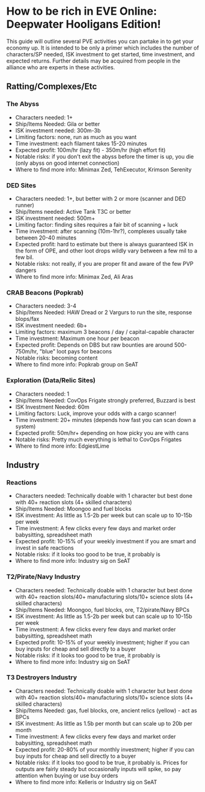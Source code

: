 # How to be rich in EVE Online: Deepwater Hooligans Edition!

This guide will outline several PVE activities you can partake in to get your economy up. It is intended to be only a primer which includes the number of characters/SP needed, ISK investment to get started, time investment, and expected returns. Further details may be acquired from people in the alliance who are experts in these activities.

## Ratting/Complexes/Etc
### The Abyss
* Characters needed: 1+
* Ship/Items Needed: Gila or better
* ISK investment needed: 300m-3b
* Limiting factors: none, run as much as you want
* Time investment: each filament takes 15-20 minutes
* Expected profit: 100m/hr (lazy fit) - 350m/hr (high effort fit)
* Notable risks: if you don't exit the abyss before the timer is up, you die (only abyss on good internet connection)
* Where to find more info: Minimax Zed, TehExecutor, Krimson Serenity

### DED Sites
* Characters needed: 1+, but better with 2 or more (scanner and DED runner)
* Ship/Items needed: Active Tank T3C or better
* ISK investment needed: 500m+
* Limiting factor: finding sites requires a fair bit of scanning + luck
* Time investment: after scanning (10m-1hr?), complexes usually take between 20-40 minutes
* Expected profit: hard to estimate but there is always guaranteed ISK in the form of OPE, and other loot drops wildly vary between a few mil to a few bil. 
* Notable risks: not really, if you are proper fit and aware of the few PVP dangers
* Where to find more info: Minimax Zed, Ali Aras

### CRAB Beacons (Popkrab)
* Characters needed: 3-4
* Ship/Items Needed: HAW Dread or 2 Vargurs to run the site, response blops/fax
* ISK investment needed: 6b+
* Limiting factors: maximum 3 beacons / day / capital-capable character
* Time investment: Maximum one hour per beacon
* Expected profit: Depends on DBS but raw bounties are around 500-750m/hr, "blue" loot pays for beacons
* Notable risks: becoming content
* Where to find more info: Popkrab group on SeAT

### Exploration (Data/Relic Sites)
* Characters needed: 1
* Ship/Items Needed: CovOps Frigate strongly preferred, Buzzard is best
* ISK Investment Needed: 60m
* Limiting factors: Luck, improve your odds with a cargo scanner!
* Time investment: 20+ minutes (depends how fast you can scan down a system)
* Expected profit: 50m/hr+ depending on how picky you are with cans
* Notable risks: Pretty much everything is lethal to CovOps Frigates
* Where to find more info: EdgiestLime

## Industry
### Reactions
* Characters needed: Technically doable with 1 character but best done with 40+ reaction slots (4+ skilled characters)
* Ship/Items Needed: Moongoo and fuel blocks
* ISK investment: As little as 1.5-2b per week but can scale up to 10-15b per week
* Time investment: A few clicks every few days and market order babysitting, spreadsheet math
* Expected profit: 10-15% of your weekly investment if you are smart and invest in safe reactions
* Notable risks: if it looks too good to be true, it probably is
* Where to find more info: Industry sig on SeAT

### T2/Pirate/Navy Industry
* Characters needed: Technically doable with 1 character but best done with 40+ reaction slots/40+ manufacturing slots/10+ science slots (4+ skilled characters)
* Ship/Items Needed: Moongoo, fuel blocks, ore, T2/pirate/Navy BPCs
* ISK investment: As little as 1.5-2b per week but can scale up to 10-15b per week
* Time investment: A few clicks every few days and market order babysitting, spreadsheet math
* Expected profit: 10-15% of your weekly investment; higher if you can buy inputs for cheap and sell directly to a buyer
* Notable risks: if it looks too good to be true, it probably is
* Where to find more info: Industry sig on SeAT

### T3 Destroyers Industry
* Characters needed: Technically doable with 1 character but best done with 40+ reaction slots/40+ manufacturing slots/10+ science slots (4+ skilled characters)
* Ship/Items Needed: gas, fuel blocks, ore, ancient relics (yellow) - act as BPCs
* ISK investment: As little as 1.5b per month but can scale up to 20b per month
* Time investment: A few clicks every few days and market order babysitting, spreadsheet math
* Expected profit: 20-80% of your monthly investment; higher if you can buy inputs for cheap and sell directly to a buyer
* Notable risks: if it looks too good to be true, it probably is. Prices for outputs are fairly steady but occasionally inputs will spike, so pay attention when buying or use buy orders 
* Where to find more info: Kelleris or Industry sig on SeAT
